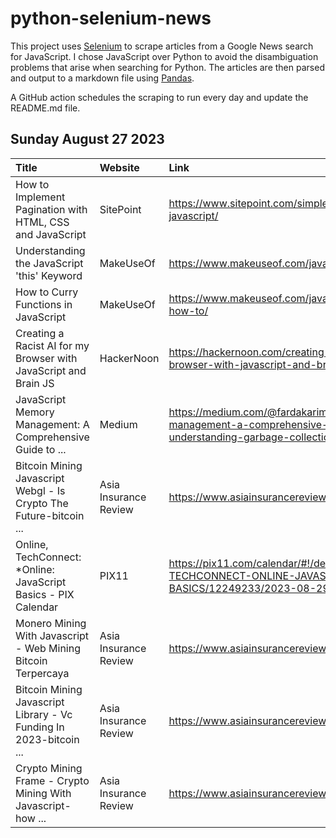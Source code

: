 # python-selenium-news

This project uses [Selenium](https://www.seleniumhq.org/) to scrape articles from a Google News search for JavaScript.
I chose JavaScript over Python to avoid the disambiguation problems that arise when searching for Python.
The articles are then parsed and output to a markdown file using [Pandas](https://pandas.pydata.org/).

A GitHub action schedules the scraping to run every day and update the README.md file.

## Sunday August 27 2023


| Title                                                              | Website               | Link                                                                                                                                 |
|:-------------------------------------------------------------------|:----------------------|:-------------------------------------------------------------------------------------------------------------------------------------|
| How to Implement Pagination with HTML, CSS and JavaScript          | SitePoint             | https://www.sitepoint.com/simple-pagination-html-css-javascript/                                                                     |
| Understanding the JavaScript 'this' Keyword                        | MakeUseOf             | https://www.makeuseof.com/javascript-this-keyword/                                                                                   |
| How to Curry Functions in JavaScript                               | MakeUseOf             | https://www.makeuseof.com/javascript-curry-functions-how-to/                                                                         |
| Creating a Racist AI for my Browser with JavaScript and Brain JS   | HackerNoon            | https://hackernoon.com/creating-a-racist-ai-for-my-browser-with-javascript-and-brain-js                                              |
| JavaScript Memory Management: A Comprehensive Guide to ...         | Medium                | https://medium.com/@fardakarimov/javascript-memory-management-a-comprehensive-guide-to-understanding-garbage-collection-a9f95a7a4719 |
| Bitcoin Mining Javascript Webgl - Is Crypto The Future-bitcoin ... | Asia Insurance Review | https://www.asiainsurancereview.com/btc/cEm4OiMo.html                                                                                |
| Online, TechConnect: *Online: JavaScript Basics - PIX Calendar     | PIX11                 | https://pix11.com/calendar/#!/details/ONLINE-TECHCONNECT-ONLINE-JAVASCRIPT-BASICS/12249233/2023-08-29T19                             |
| Monero Mining With Javascript - Web Mining Bitcoin Terpercaya      | Asia Insurance Review | https://www.asiainsurancereview.com/btc/MXXl3OsF.html                                                                                |
| Bitcoin Mining Javascript Library - Vc Funding In 2023-bitcoin ... | Asia Insurance Review | https://www.asiainsurancereview.com/btc/a1DaEuiX.html                                                                                |
| Crypto Mining Frame - Crypto Mining With Javascript-how ...        | Asia Insurance Review | https://www.asiainsurancereview.com/btc/oueSKaCF.html                                                                                |